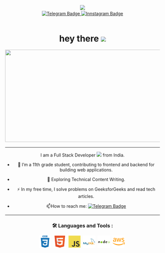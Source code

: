 <div id="header" align="center">
  <img src="https://tenor.com/view/jujutsu-kaisen-gojo-gif-23131247" width="100"/>
</div>
<div id="badges" align="center">
  <a href="https://t.me/xp4da">
  <img src="https://img.shields.io/badge/Telegram-blue?style=for-the-badge&logo=telegram&logoColor=white" alt="Telegram Badge"/>
   </a>
  <a href="https://www.instagram.com/xp4da/?next=%2F">
    <img src="https://img.shields.io/badge/Instagram-red?style=for-the-badge&logo=instagram&logoColor=white" alt="Innstagram Badge"/>
  </a>
  <div id="badges" align="center">
    <img src="https://komarev.com/ghpvc/?username=your-github-xp4da&style=flat-square&color=blue" alt=""/>
    <h1>
  hey there
  <img src="https://media.giphy.com/media/hvRJCLFzcasrR4ia7z/giphy.gif" width="30px"/>
</h1>
<div align="center">
  <img src="https://tenor.com/view/viciadoemcodar-gif-26484614" width="600" height="300"/>
</div>

  ---
I am a Full Stack Developer <img src="https://media.giphy.com/media/WUlplcMpOCEmTGBtBW/giphy.gif" width="30"> from India.
 - :telescope: I’m a 11th grade student, contributing to frontend and backend for building web applications.

- :seedling: Exploring Technical Content Writing.

- :zap: In my free time, I solve problems on GeeksforGeeks and read tech articles.

- :mailbox:How to reach me: [![Telegram Badge](https://img.shields.io/badge/-kakbar-blue?style=flat&logo=Telegram&logoColor=white)](https://t.me/xp4da)

---

### :hammer_and_wrench: Languages and Tools :
<div>

  <img src="https://github.com/devicons/devicon/blob/master/icons/css3/css3-plain-wordmark.svg"  title="CSS3" alt="CSS" width="40" height="40"/>&nbsp;
  <img src="https://github.com/devicons/devicon/blob/master/icons/html5/html5-original.svg" title="HTML5" alt="HTML" width="40" height="40"/>&nbsp;
  <img src="https://github.com/devicons/devicon/blob/master/icons/javascript/javascript-original.svg" title="JavaScript" alt="JavaScript" width="40" height="40"/>&nbsp;
  <img src="https://github.com/devicons/devicon/blob/master/icons/mysql/mysql-original-wordmark.svg" title="MySQL"  alt="MySQL" width="40" height="40"/>&nbsp;
  <img src="https://github.com/devicons/devicon/blob/master/icons/nodejs/nodejs-original-wordmark.svg" title="NodeJS" alt="NodeJS" width="40" height="40"/>&nbsp;
  <img src="https://github.com/devicons/devicon/blob/master/icons/amazonwebservices/amazonwebservices-plain-wordmark.svg" title="AWS" alt="AWS" width="40" height="40"/>&nbsp;
 
</div>
<!---
xp4da/xp4da is a ✨ special ✨ repository because its `README.md` (this file) appears on your GitHub profile.
You can click the Preview link to take a look at your changes.
--->
